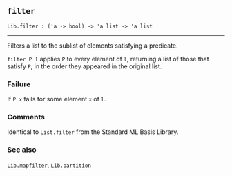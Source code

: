 ## `filter`

``` hol4
Lib.filter : ('a -> bool) -> 'a list -> 'a list
```

------------------------------------------------------------------------

Filters a list to the sublist of elements satisfying a predicate.

`filter P l` applies `P` to every element of `l`, returning a list of
those that satisfy `P`, in the order they appeared in the original list.

### Failure

If `P x` fails for some element `x` of `l`.

### Comments

Identical to `List.filter` from the Standard ML Basis Library.

### See also

[`Lib.mapfilter`](#Lib.mapfilter), [`Lib.partition`](#Lib.partition)
